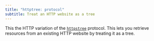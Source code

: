```yaml
---
title: "httptree: protocol"
subtitle: Treat an HTTP website as a tree
---
```


This the HTTP variation of the [`httpstree`](httpstree.html) protocol. This lets you retrieve resources from an existing HTTP website by treating it as a tree.
